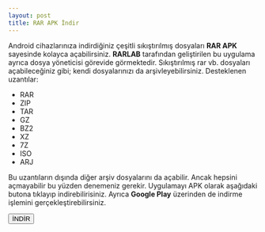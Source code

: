 ```yaml
---
layout: post
title: RAR APK İndir
---
```


<p>Android cihazlarınıza indirdiğiniz çeşitli sıkıştırılmış dosyaları <strong>RAR APK</strong> sayesinde kolayca açabilirsiniz. <strong>RARLAB</strong> tarafından geliştirilen bu uygulama ayrıca dosya yöneticisi görevide görmektedir. Sıkıştırılmış rar vb. dosyaları açabileceğiniz gibi; kendi dosyalarınızı da arşivleyebilirsiniz. Desteklenen uzantılar:</p>

<ul>
<li>RAR</li>
<li>ZIP</li>
<li>TAR</li>
<li>GZ</li>
<li>BZ2</li>
<li>XZ</li>
<li>7Z</li>
<li>ISO</li>
<li>ARJ</li>
</ul>

<p>Bu uzantıların dışında diğer arşiv dosyalarını da açabilir. Ancak hepsini açmayabilir bu yüzden denemeniz gerekir. Uygulamayı APK olarak aşağıdaki butona tıklayıp indirebilirisiniz. Ayrıca <strong>Google Play</strong> üzerinden de indirme işlemini gerçekleştirebilirsiniz.</p>

<a href="/rar.apk" target="_blank"><button class="button3">İNDİR</button></a>
